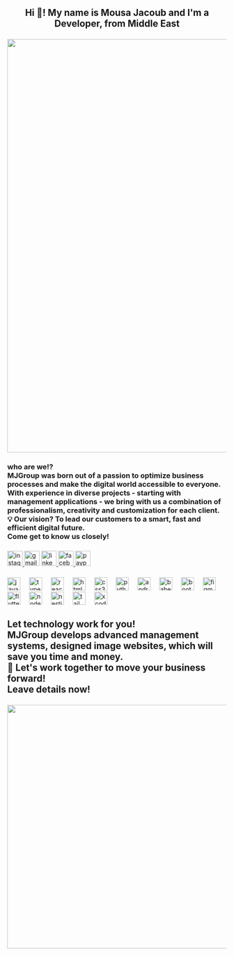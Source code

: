 <h2 align="center">Hi 👋! My name is Mousa Jacoub and I'm a Developer, from Middle East</h2>

###

<div align="center">
  <img height="950" src="https://scontent.ftlv20-2.fna.fbcdn.net/v/t39.30808-6/464090245_514093968273953_358608473265598907_n.jpg?_nc_cat=104&ccb=1-7&_nc_sid=6ee11a&_nc_ohc=ic80d5nF1Y4Q7kNvgF7RVfN&_nc_oc=AdgDS6ZH9h5jhx6p_CaqQIcCnQ_ajlint3RSBTAS5VuRyFApJIDves6uO4UM_TEUgzwj-MBWdG3RLcsxvk3H8M1c&_nc_zt=23&_nc_ht=scontent.ftlv20-2.fna&_nc_gid=AJtepqMdKEzM9eL5Ug4O4N5&oh=00_AYBfQB93oYKvQmWq9zkWsYwdjB6CfKCYd6pPPQ2-keLLzw&oe=67C0258C"  />
</div>

###

<h3 align="left">who are we!?<br>MJGroup was born out of a passion to optimize business processes and make the digital world accessible to everyone.<br>With experience in diverse projects - starting with management applications - we bring with us a combination of professionalism, creativity and customization for each client.<br>💡 Our vision? To lead our customers to a smart, fast and efficient digital future.<br>Come get to know us closely!</h3>

###

<div align="left">
  <a href="https://www.instagram.com/mj.group.dev" target="_blank">
    <img src="https://img.shields.io/static/v1?message=Instagram&logo=instagram&label=&color=E4405F&logoColor=white&labelColor=&style=for-the-badge" height="35" alt="instagram logo"  />
  </a>
  <img src="https://img.shields.io/static/v1?message=Gmail&logo=gmail&label=&color=D14836&logoColor=white&labelColor=&style=for-the-badge" height="35" alt="gmail logo"  />
  <a href="https://www.linkedin.com/in/mousa-jacoub" target="_blank">
    <img src="https://img.shields.io/static/v1?message=LinkedIn&logo=linkedin&label=&color=0077B5&logoColor=white&labelColor=&style=for-the-badge" height="35" alt="linkedin logo"  />
  </a>
  <a href="https://www.facebook.com/mousa.dev22" target="_blank">
    <img src="https://img.shields.io/static/v1?message=Facebook&logo=facebook&label=&color=1877F2&logoColor=white&labelColor=&style=for-the-badge" height="35" alt="facebook logo"  />
  </a>
  <a href="https://paypal.me/MJGroup202" target="_blank">
    <img src="https://img.shields.io/static/v1?message=PayPal&logo=paypal&label=&color=00457C&logoColor=white&labelColor=&style=for-the-badge" height="35" alt="paypal logo"  />
  </a>
</div>

###

<div align="left">
  <img src="https://cdn.jsdelivr.net/gh/devicons/devicon/icons/javascript/javascript-original.svg" height="30" alt="javascript logo"  />
  <img width="12" />
  <img src="https://cdn.jsdelivr.net/gh/devicons/devicon/icons/typescript/typescript-original.svg" height="30" alt="typescript logo"  />
  <img width="12" />
  <img src="https://cdn.jsdelivr.net/gh/devicons/devicon/icons/react/react-original.svg" height="30" alt="react logo"  />
  <img width="12" />
  <img src="https://cdn.jsdelivr.net/gh/devicons/devicon/icons/html5/html5-original.svg" height="30" alt="html5 logo"  />
  <img width="12" />
  <img src="https://cdn.jsdelivr.net/gh/devicons/devicon/icons/css3/css3-original.svg" height="30" alt="css3 logo"  />
  <img width="12" />
  <img src="https://cdn.jsdelivr.net/gh/devicons/devicon/icons/python/python-original.svg" height="30" alt="python logo"  />
  <img width="12" />
  <img src="https://cdn.jsdelivr.net/gh/devicons/devicon/icons/android/android-original.svg" height="30" alt="android logo"  />
  <img width="12" />
  <img src="https://cdn.jsdelivr.net/gh/devicons/devicon/icons/babel/babel-original.svg" height="30" alt="babel logo"  />
  <img width="12" />
  <img src="https://cdn.jsdelivr.net/gh/devicons/devicon/icons/bootstrap/bootstrap-original.svg" height="30" alt="bootstrap logo"  />
  <img width="12" />
  <img src="https://cdn.jsdelivr.net/gh/devicons/devicon/icons/figma/figma-original.svg" height="30" alt="figma logo"  />
  <img width="12" />
  <img src="https://cdn.jsdelivr.net/gh/devicons/devicon/icons/flutter/flutter-original.svg" height="30" alt="flutter logo"  />
  <img width="12" />
  <img src="https://cdn.jsdelivr.net/gh/devicons/devicon/icons/nodejs/nodejs-original.svg" height="30" alt="nodejs logo"  />
  <img width="12" />
  <img src="https://cdn.jsdelivr.net/gh/devicons/devicon/icons/nestjs/nestjs-original.svg" height="30" alt="nestjs logo"  />
  <img width="12" />
  <img src="https://cdn.jsdelivr.net/gh/devicons/devicon/icons/tailwindcss/tailwindcss-original-wordmark.svg" height="30" alt="tailwindcss logo"  />
  <img width="12" />
  <img src="https://cdn.jsdelivr.net/gh/devicons/devicon/icons/xcode/xcode-original.svg" height="30" alt="xcode logo"  />
</div>

###

<h2 align="left">Let technology work for you!<br>MJGroup develops advanced management systems, designed image websites, which will save you time and money.<br>🚀 Let's work together to move your business forward!<br>Leave details now!</h2>

###

<div align="center">
  <img height="560" src="https://scontent.ftlv20-1.fna.fbcdn.net/v/t39.30808-6/456413835_465059369844080_5421381796231964536_n.png?_nc_cat=111&ccb=1-7&_nc_sid=cc71e4&_nc_ohc=y62OTcwwaIUQ7kNvgFLGyKC&_nc_oc=AdiTB98HjQZUJRjs1UyQiKFYQbmdEaSm96fLH_Ul-a43QZbEygbgbFBYfeQvMbi94jPti2QrK01YlsiL4URLit-Z&_nc_zt=23&_nc_ht=scontent.ftlv20-1.fna&_nc_gid=AnM4bYoIWGbC3ArTSx8Kb0o&oh=00_AYCwh-SiRYjzcNjOgl6tIBKO4Q0vUQUdFwHhl5dCNB4R5g&oe=67C0286F"  />
</div>

###
